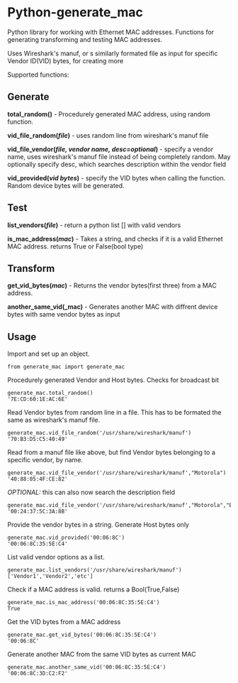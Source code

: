Python-generate_mac
===================

Python library for working with Ethernet MAC addresses. Functions for generating
transforming and testing MAC addresses.

Uses Wireshark's manuf, or s similarly formated file as input for specific
Vendor ID(VID) bytes, for creating more 

Supported functions:

Generate
--------
**total_random()** - Procedurely generated MAC address, using random function.

**vid_file_random(_file_)** - uses random line from wireshark's manuf file

**vid_file_vendor(_file, vendor name, desc=optional_)** - specify a vendor name,
uses wireshark's manuf file instead of being completely random. May optionally
specify desc, which searches description within the vendor field

**vid_provided(_vid bytes_)** - specify the VID bytes when calling the function.
Random device bytes will be generated.

Test
-------
**list_vendors(_file_)** - return a python list [] with valid vendors

**is_mac_address(_mac_)** - Takes a string, and checks if it is a valid Ethernet
MAC address. returns True or False(bool type)

Transform
---------
**get_vid_bytes(_mac_)** - Returns the vendor bytes(first three) from a MAC address.

**another_same_vid(_mac)** - Generates another MAC with diffrent device bytes
with same vendor bytes as input

Usage
-----

Import and set up an object.

```
from generate_mac import generate_mac
```

Procedurely generated Vendor and Host bytes. Checks for broadcast bit

```
generate_mac.total_random()
'7E:CD:60:1E:AC:6E'
```

Read Vendor bytes from random line in a file. This has to be formated the same
as wireshark's manuf file.
```
generate_mac.vid_file_random('/usr/share/wireshark/manuf')
'70:B3:D5:C5:40:49'
```

Read from a manuf file like above, but find Vendor bytes belonging to a specific
vendor, by name.
```
generate_mac.vid_file_vendor('/usr/share/wireshark/manuf',"Motorola")
'40:88:05:4F:CE:82'
```
*OPTIONAL:* this can also now search the description field

```
generate_mac.vid_file_vendor('/usr/share/wireshark/manuf',"Motorola","BSG")
'00:24:37:5C:3A:8B'
```

Provide the vendor bytes in a string. Generate Host bytes only
```
generate_mac.vid_provided('00:06:8C')
'00:06:8C:35:5E:C4'
```

List valid vendor options as a list.
```
generate_mac.list_vendors('/usr/share/wireshark/manuf')
['Vendor1','Vendor2','etc']
```

Check if a MAC address is valid. returns a Bool(True,False)
```
generate_mac.is_mac_address('00:06:8C:35:5E:C4')
True
```

Get the VID bytes from a MAC address
```
generate_mac.get_vid_bytes('00:06:8C:35:5E:C4')
'00:06:8C'
```

Generate another MAC from the same VID bytes as current MAC
```
generate_mac.another_same_vid('00:06:8C:35:5E:C4')
'00:06:8C:3D:C2:F2'
```
